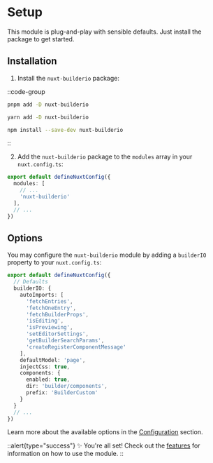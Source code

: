 # Setup

This module is plug-and-play with sensible defaults. Just install the package to get started.

## Installation

1. Install the `nuxt-builderio` package:

::code-group

  ```bash [pnpm]
  pnpm add -D nuxt-builderio
  ```

  ```bash [yarn]
  yarn add -D nuxt-builderio
  ```

  ```bash [npm]
  npm install --save-dev nuxt-builderio
  ```

::

2. Add the `nuxt-builderio` package to the `modules` array in your `nuxt.config.ts`:

```ts
export default defineNuxtConfig({
  modules: [
    // ...
    'nuxt-builderio'
  ],
  // ...
})
```

## Options

You may configure the `nuxt-builderio` module by adding a `builderIO` property to your `nuxt.config.ts`:

```ts
export default defineNuxtConfig({
  // Defaults
  builderIO: {
    autoImports: [
      'fetchEntries',
      'fetchOneEntry',
      'fetchBuilderProps',
      'isEditing',
      'isPreviewing',
      'setEditorSettings',
      'getBuilderSearchParams',
      'createRegisterComponentMessage'
    ],
    defaultModel: 'page',
    injectCss: true,
    components: {
      enabled: true,
      dir: 'builder/components',
      prefix: 'BuilderCustom'
    }
  }
  // ...
})
```

Learn more about the available options in the [Configuration](/getting-started/configuration) section.

::alert{type="success"}
✨ You're all set! Check out the [features](/features) for information on how to use the module.
::
